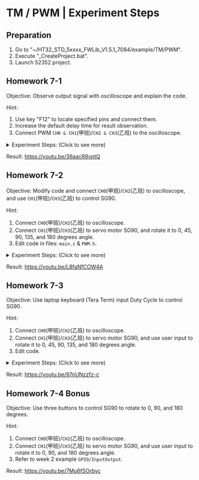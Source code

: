 # TM / PWM | Experiment Steps

## Preparation

1. Go to "~/HT32_STD_5xxxx_FWLib_V1.5.1_7084/example/TM/PWM".
2. Execute "_CreateProject.bat".
3. Launch 52352 project.

## Homework 7-1

Objective: Observe output signal with oscilloscope and explain the code.

Hint:

1. Use key "F12" to locate specified pins and connect them.
2. Increase the default delay time for result observation.
3. Connect PWM ```CH0 & CH1```(甲班)/```CH2 & CH3```(乙班) to the oscilloscope.

<details><summary>Experiment Steps: (Click to see more)</summary>

1. Modify code. (乙班)
   1. Lines 58, 64, 74: ```PWM_CH0``` :arrow_right: ```PWM_CH2```
   2. Lines 59, 65, 75: ```PWM_CH1``` :arrow_right: ```PWM_CH3```
2. Connect ```CH0 & CH1```(甲班)/```CH2 & CH3```(乙班) to oscilloscope.
3. After powered on and loaded with modified code, oscilloscope should display two PWM signals.

</details>

Result: <https://youtu.be/36aacR8vptQ>

## Homework 7-2

Objective: Modify code and connect ```CH0```(甲班)/```CH2```(乙班) to oscilloscope, and use ```CH1```(甲班)/```CH3```(乙班) to control SG90.

Hint:

1. Connect ```CH0```(甲班)/```CH2```(乙班) to oscilloscope.
2. Connect ```CH1```(甲班)/```CH3```(乙班) to servo motor SG90, and rotate it to 0, 45, 90, 135, and 180 degrees angle.
3. Edit code in files: ```main.c``` & ```PWM.h```.

<details><summary>Experiment Steps: (Click to see more)</summary>

1. Modify code.
   1. pwm.h
      1. Adjust ```HTCFG_PWM_TM_PRESCALER``` to make $\cfrac{48MHz}{50\times HTCFG\_PWM\_TM\_PRESCALER}\leq65536$.
      2. Adjust ```HTCFG_PWM_FREQ_HZ``` to 50.
      3. Add new macro ```PWM_DUTY_0``` ~ ```PWM_DUTY100``` according to PPT.
   2. main.c
      1. Modify code to switch to different ```PWM_DUTY``` one by one.
2. Connect wires.
   1. ```CH0```(甲班)/```CH2```(乙班) :arrow_right: oscilloscope.
   2. ```CH1```(甲班)/```CH3```(乙班) :arrow_right: servo motor SG90 orange wire.
   3. 5V :arrow_right: servo motor SG90 red wire.
   4. GND :arrow_right: servo motor SG90 brown wire.
3. After powered on and loaded with modified code, signal with different duty cycle should appear on oscilloscope and SG90 should rotate accordingly.

</details>

Result: <https://youtu.be/L8faNfCOW4A>

## Homework 7-3

Objective: Use laptop keyboard (Tera Term) input Duty Cycle to control SG90.

Hint:

1. Connect ```CH0```(甲班)/```CH2```(乙班) to oscilloscope.
2. Connect ```CH1```(甲班)/```CH3```(乙班) to servo motor SG90, and use user input to rotate it to 0, 45, 90, 135, and 180 degrees angle.
3. Edit code.

<details><summary>Experiment Steps: (Click to see more)</summary>

1. Modify code.
   1. Add code on PPT to your main.c.
2. Connect wires.
   1. ```CH0```(甲班)/```CH2```(乙班) :arrow_right: oscilloscope.
   2. ```CH1```(甲班)/```CH3```(乙班) :arrow_right: servo motor SG90 orange wire.
   3. 5V :arrow_right: servo motor SG90 red wire.
   4. GND :arrow_right: servo motor SG90 brown wire.
3. After powered on and loaded with modified code, you should be able to use input from Tera Term to control the rotation of SG90.

</details>

Result: <https://youtu.be/97nUNzzfz-c>

## Homework 7-4 Bonus

Objective: Use three buttons to control SG90 to rotate to 0, 90, and 180 degrees.

Hint:

1. Connect ```CH0```(甲班)/```CH2```(乙班) to oscilloscope.
2. Connect ```CH1```(甲班)/```CH3```(乙班) to servo motor SG90, and use user input to rotate it to 0, 90, and 180 degrees angle.
3. Refer to week 2 example ```GPIO/InputOutput```.

Result: <https://youtu.be/7Mu6fSOrbyc>
